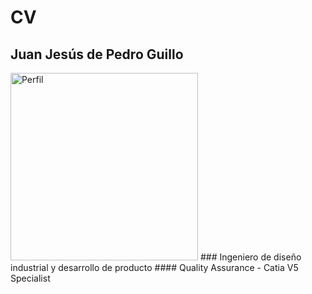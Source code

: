 # CV
## Juan Jesús de Pedro Guillo
<img src="https://media.licdn.com/dms/image/v2/D4D03AQHiOpsBMptUAg/profile-displayphoto-shrink_400_400/profile-displayphoto-shrink_400_400/0/1718995046520?e=1737590400&v=beta&t=NmPBNqWmWXjjnblC5eQuC6_YqC-F6DwazutP6bdAlvE" alt="Perfil" width="300" />
### Ingeniero de diseño industrial y desarrollo de producto
#### Quality Assurance - Catia V5 Specialist